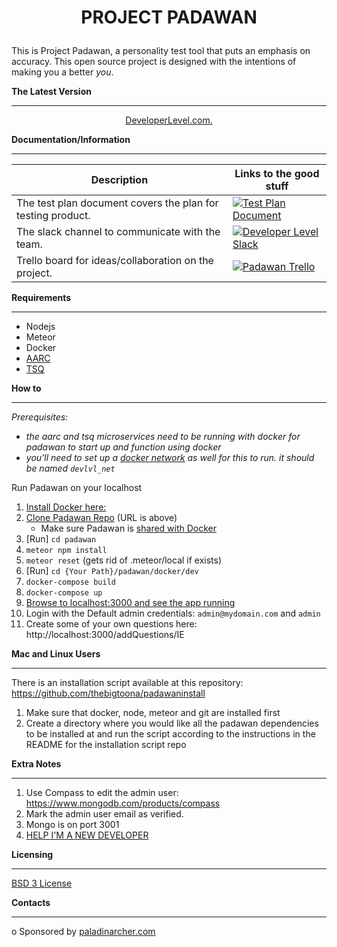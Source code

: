 # <p align="center">**PROJECT PADAWAN**</p>

This is Project Padawan, a personality test tool that puts an emphasis on accuracy. This open source project is designed with the intentions of
making you a better _you_.

**The Latest Version**

---

<p align="center"><a href="http://app.developerlevel.com">DeveloperLevel.com.</a>

**Documentation/Information**

---

| Description                                                 | Links to the good stuff                                                                                                                                                                      |
| ----------------------------------------------------------- | -------------------------------------------------------------------------------------------------------------------------------------------------------------------------------------------- |
| The test plan document covers the plan for testing product. | [![Test Plan Document](https://github.com/paladinarcher/padawan/blob/master/Logo%20Pack/NotP%26A/word.png)](https://paladinarcher.atlassian.net/wiki/spaces/PP/pages/33559/Stuffs+we+upload) |
| The slack channel to communicate with the team.             | [![Developer Level Slack](https://github.com/paladinarcher/padawan/blob/master/Logo%20Pack/NotP%26A/slack.png)](https://developerlevel.slack.com)                                            |
| Trello board for ideas/collaboration on the project.        | [![Padawan Trello](https://github.com/paladinarcher/padawan/blob/master/Logo%20Pack/NotP%26A/trello.jpg)](https://trello.com/b/7jc8dbdF)                                                     |

**Requirements**

---

- Nodejs
- Meteor
- Docker
- [AARC](https://github.com/paladinarcher/aarc)
- [TSQ](https://github.com/paladinarcher/TSQ-Microservice)

**How to**

---

_Prerequisites:_

- _the aarc and tsq microservices need to be running with docker for padawan to start up and function using docker_
- _you'll need to set up a [docker network](https://docs.docker.com/engine/reference/commandline/network_create/) as well for this to run. it should be named `devlvl_net`_

Run Padawan on your localhost

1. [Install Docker here:](https://store.docker.com/search?type=edition&offering=community)
2. [Clone Padawan Repo](https://services.github.com/on-demand/github-cli/clone-repo-cli) (URL
   is above)
   - Make sure Padawan is [shared with Docker](https://docs.docker.com/docker-for-windows/#shared-drives)
3. [Run] `cd padawan`
4. `meteor npm install`
5. `meteor reset` (gets rid of .meteor/local if exists)
6. [Run] `cd {Your Path}/padawan/docker/dev`
7. `docker-compose build`
8. `docker-compose up`
9. [Browse to localhost:3000 and see the app running](http://localhost:3000)
10. Login with the Default admin credentials: `admin@mydomain.com` and `admin`
11. Create some of your own questions here: http://localhost:3000/addQuestions/IE

**Mac and Linux Users**
- - - - - - - - - - - - 
There is an installation script available at this repository:  https://github.com/thebigtoona/padawaninstall

1. Make sure that docker, node, meteor and git are installed first 
2. Create a directory where you would like all the padawan dependencies to be installed at
and run the script according to the instructions in the README for the installation script repo

**Extra Notes**

---

1. Use Compass to edit the admin user: https://www.mongodb.com/products/compass
2. Mark the admin user email as verified.
3. Mongo is on port 3001
4. [HELP I'M A NEW DEVELOPER](https://github.com/paladinarcher/padawan/blob/documentation/NewDeveloperDocumentation/newDeveloperDocumentation.md)

**Licensing**

---

[BSD 3 License](https://opensource.org/licenses/BSD-3-Clause)

**Contacts**

---

o Sponsored by [paladinarcher.com](http://paladinarcher.com/v1/)
